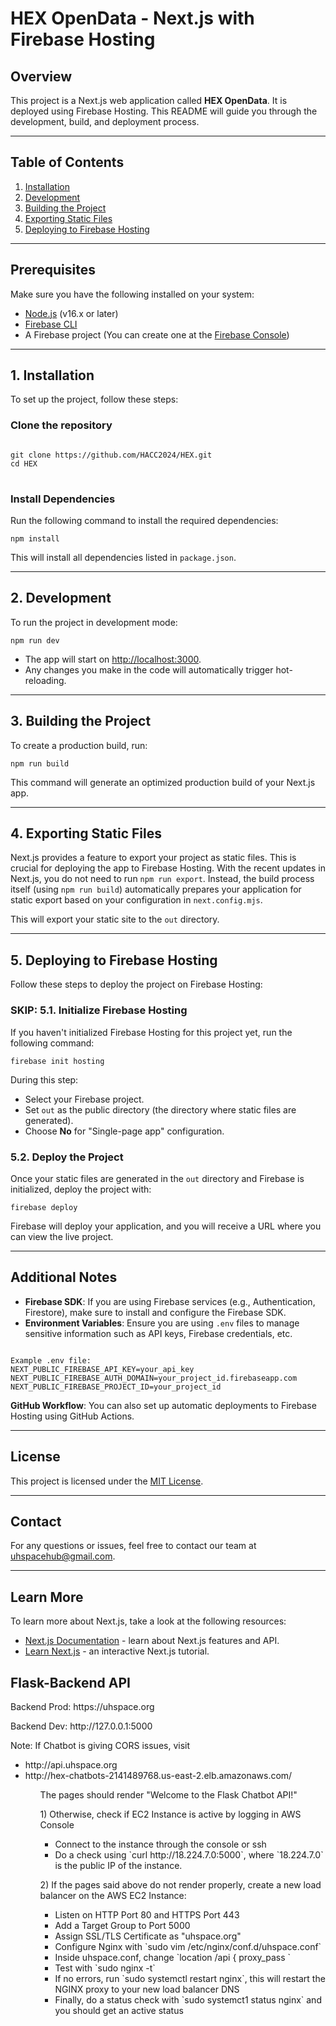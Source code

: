 <h1>HEX OpenData - Next.js with Firebase Hosting</h1>

<h2>Overview</h2>
<p>This project is a Next.js web application called <strong>HEX OpenData</strong>. It is deployed using Firebase Hosting. This README will guide you through the development, build, and deployment process.</p>

<hr />

<h2>Table of Contents</h2>
<ol>
  <li><a href="#installation">Installation</a></li>
  <li><a href="#development">Development</a></li>
  <li><a href="#building-the-project">Building the Project</a></li>
  <li><a href="#exporting-static-files">Exporting Static Files</a></li>
  <li><a href="#deploying-to-firebase-hosting">Deploying to Firebase Hosting</a></li>
</ol>

<hr />

<h2 id="prerequisites">Prerequisites</h2>
<p>Make sure you have the following installed on your system:</p>
<ul>
  <li><a href="https://nodejs.org/en/">Node.js</a> (v16.x or later)</li>
  <li><a href="https://firebase.google.com/docs/cli">Firebase CLI</a></li>
  <li>A Firebase project (You can create one at the <a href="https://console.firebase.google.com/">Firebase Console</a>)</li>
</ul>

<hr />

<h2 id="installation">1. Installation</h2>
<p>To set up the project, follow these steps:</p>

<h3>Clone the repository</h3>
<pre>
<code>
git clone https://github.com/HACC2024/HEX.git
cd HEX
</code>
</pre>

<h3>Install Dependencies</h3>
<p>Run the following command to install the required dependencies:</p>

<pre><code>npm install</code></pre>

<p>This will install all dependencies listed in <code>package.json</code>.</p>

<hr />

<h2 id="development">2. Development</h2>
<p>To run the project in development mode:</p>

<pre><code>npm run dev</code></pre>

<ul>
  <li>The app will start on <a href="http://localhost:3000" target="_blank">http://localhost:3000</a>.</li>
  <li>Any changes you make in the code will automatically trigger hot-reloading.</li>
</ul>

<hr />

<h2 id="building-the-project">3. Building the Project</h2>
<p>To create a production build, run:</p>

<pre><code>npm run build</code></pre>

<p>This command will generate an optimized production build of your Next.js app.</p>

<hr />

<h2 id="exporting-static-files">4. Exporting Static Files</h2>
<p>Next.js provides a feature to export your project as static files. This is crucial for deploying the app to Firebase Hosting. With the recent updates in Next.js, you do not need to run <code>npm run export</code>. Instead, the build process itself (using <code>npm run build</code>) automatically prepares your application for static export based on your configuration in <code>next.config.mjs</code>.</p>

<p>This will export your static site to the <code>out</code> directory.</p>

<hr />

<h2 id="deploying-to-firebase-hosting">5. Deploying to Firebase Hosting</h2>
<p>Follow these steps to deploy the project on Firebase Hosting:</p>

<h3><strong>SKIP</strong>: 5.1. Initialize Firebase Hosting</h3>
<p>If you haven't initialized Firebase Hosting for this project yet, run the following command:</p>

<pre><code>firebase init hosting</code></pre>

<p>During this step:</p>
<ul>
  <li>Select your Firebase project.</li>
  <li>Set <code>out</code> as the public directory (the directory where static files are generated).</li>
  <li>Choose <strong>No</strong> for "Single-page app" configuration.</li>
</ul>

<h3>5.2. Deploy the Project</h3>
<p>Once your static files are generated in the <code>out</code> directory and Firebase is initialized, deploy the project with:</p>

<pre><code>firebase deploy</code></pre>

<p>Firebase will deploy your application, and you will receive a URL where you can view the live project.</p>

<hr />

<h2>Additional Notes</h2>
<ul>
  <li><strong>Firebase SDK</strong>: If you are using Firebase services (e.g., Authentication, Firestore), make sure to install and configure the Firebase SDK.</li>
  <li><strong>Environment Variables</strong>: Ensure you are using <code>.env</code> files to manage sensitive information such as API keys, Firebase credentials, etc.</li>
</ul>

<pre><code>
Example .env file:
NEXT_PUBLIC_FIREBASE_API_KEY=your_api_key
NEXT_PUBLIC_FIREBASE_AUTH_DOMAIN=your_project_id.firebaseapp.com
NEXT_PUBLIC_FIREBASE_PROJECT_ID=your_project_id
</code></pre>

<p><strong>GitHub Workflow</strong>: You can also set up automatic deployments to Firebase Hosting using GitHub Actions.</p>

<hr />

<h2>License</h2>
<p>This project is licensed under the <a href="./LICENSE">MIT License</a>.</p>

<hr />

<h2>Contact</h2>
<p>For any questions or issues, feel free to contact our team at <a href="mailto:your-email@example.com">uhspacehub@gmail.com</a>.</p>

<hr />

## Learn More

To learn more about Next.js, take a look at the following resources:

- [Next.js Documentation](https://nextjs.org/docs) - learn about Next.js features and API.
- [Learn Next.js](https://nextjs.org/learn) - an interactive Next.js tutorial.

<h2>Flask-Backend API</h2>

<p>Backend Prod: https://uhspace.org</p>
<p>Backend Dev: http://127.0.0.1:5000</p>

<p>Note: If Chatbot is giving CORS issues, visit<br></p>
  <ul>
    <li> http://api.uhspace.org</li>
    <li> http://hex-chatbots-2141489768.us-east-2.elb.amazonaws.com/</li>
  <ul>
<p>The pages should render "Welcome to the Flask Chatbot API!"</p>
<p>1) Otherwise, check if EC2 Instance is active by logging in AWS Console</p>
  <ul>
    <li>Connect to the instance through the console or ssh</li>
    <li>Do a check using `curl http://18.224.7.0:5000`, where `18.224.7.0` is the public IP of the instance.</li>
  </ul>
<p>2) If the pages said above do not render properly, create a new load balancer on the AWS EC2 Instance:</p>
  <ul>
    <li>Listen on HTTP Port 80 and HTTPS Port 443</li>
    <li>Add a Target Group to Port 5000</li>
    <li>Assign SSL/TLS Certificate as "uhspace.org"</li>
    <li>Configure Nginx with `sudo vim /etc/nginx/conf.d/uhspace.conf`</li>
    <li>Inside uhspace.conf, change `location /api { proxy_pass <new-load-balancer-DNS-name>`</li>
    <li>Test with `sudo nginx -t`</li>
    <li>If no errors, run `sudo systemctl restart nginx`, this will restart the NGINX proxy to your new load balancer DNS</li>
    <li>Finally, do a status check with `sudo systemct1 status nginx` and you should get an active status</li>
  </ul>

